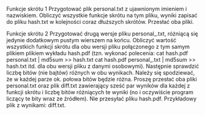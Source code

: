 Funkcje skrótu 1
Przygotować plik personal.txt z ujawnionym imieniem i nazwiskiem. Obliczyć wszystkie funkcje skrótu na tym pliku, wyniki zapisać do pliku hash.txt w kolejności coraz dłuższych skrótów. Przesłać oba pliki.

Funkcje skrótu 2
Przygotować drugą wersje pliku personal_.txt, różniącą się jedynie dodatkowym pustym wierszem na końcu. Obliczyć wartość wszystkich funkcji skrótu dla obu wersji pliku połączonego z tym samym plikiem plikiem wykładu hash.pdf (tzn. wykonać polecenia:
cat hash.pdf personal.txt | md5sum >> hash.txt
cat hash.pdf personal_.txt | md5sum >> hash.txt
itd. dla obu wersji pliku z danymi osobowymi). Następnie sprawdzić liczbę bitów (nie bajtów) różnych w obu wynikach. Należy się spodziewać, że w każdej parze ok. połowa bitów będzie różna. Proszę przesłać oba pliki personal.txt oraz plik diff.txt zawierający sześć par wyników dla każdej z funkcji skrótu i liczbę bitów różniących te wyniki (no i oczywiście program liczący te bity wraz ze źródłem). Nie przesyłać pliku hash.pdf.
Przykładowy plik z wynikami: diff.txt.